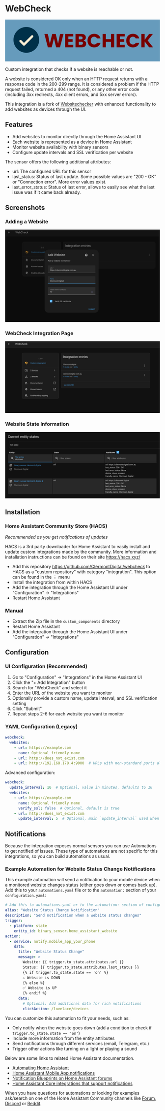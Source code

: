 # WebCheck

![webcheck logo](images/webcheck.png)

Custom integration that checks if a website is reachable or not.

A website is considered OK only when an HTTP request returns with a response code in the 200-299 range.
It is considered a problem if the HTTP request failed, returned a 404 (not found), or any other error code (including 3xx redirects, 4xx client errors, and 5xx server errors).

This integration is a fork of [Websitechecker](https://github.com/mvdwetering/websitechecker) with enhanced functionality to add websites as devices through the UI.

## Features

- Add websites to monitor directly through the Home Assistant UI
- Each website is represented as a device in Home Assistant
- Monitor website availability with binary sensors
- Configure update intervals and SSL verification per website

The sensor offers the following additional attributes:

* url: The configured URL for this sensor
* last_status: Status of last update. Some possible values are "200 - OK" or "Connection error". More error values exist.
* last_error_status: Status of last error, allows to easily see what the last issue was if it came back already.

## Screenshots

### Adding a Website
![Adding a Website](images/screenshot1.png)

### WebCheck Integration Page
![WebCheck Integration Page](images/screenshot2.png)

### Website State Information
![Website State Information](images/screenshot3.png)

## Installation

### Home Assistant Community Store (HACS)

*Recommended as you get notifications of updates*

HACS is a 3rd party downloader for Home Assistant to easily install and update custom integrations made by the community. More information and installation instructions can be found on their site https://hacs.xyz/

* Add this repository https://github.com/ClermontDigital/webcheck to HACS as a "custom repository" with category "integration". This option can be found in the ⋮ menu
* Install the integration from within HACS
* Add the integration through the Home Assistant UI under "Configuration" -> "Integrations"
* Restart Home Assistant

### Manual

* Extract the Zip file in the `custom_components` directory
* Restart Home Assistant
* Add the integration through the Home Assistant UI under "Configuration" -> "Integrations"

## Configuration

### UI Configuration (Recommended)

1. Go to "Configuration" -> "Integrations" in the Home Assistant UI
2. Click the "+ Add Integration" button
3. Search for "WebCheck" and select it
4. Enter the URL of the website you want to monitor
5. Optionally provide a custom name, update interval, and SSL verification setting
6. Click "Submit"
7. Repeat steps 2-6 for each website you want to monitor

### YAML Configuration (Legacy)

```yaml
webcheck:
  websites:
    - url: https://example.com
      name: Optional friendly name
    - url: http://does_not_exist.com
    - url: http://192.168.178.4:9000  # URLs with non-standard ports also work
```

Advanced configuration:

```yaml
webcheck:
  update_interval: 10  # Optional, value in minutes, defaults to 10
  websites:
    - url: https://example.com
      name: Optional friendly name
      verify_ssl: false  # Optional, default is true
    - url: http://does_not_exist.com
      update_interval: 5  # Optional, main `update_interval` used when not provided
```

## Notifications

Because the integration exposes normal sensors you can use Automations to get notified of issues. These type of automations are not specific for this integrations, so you can build automations as usual. 

### Example Automation for Website Status Change Notifications

This example automation will send a notification to your mobile device when a monitored website changes status (either goes down or comes back up). Add this to your `automations.yaml` file or to the `automation:` section of your `configuration.yaml`:

```yaml
# Add this to automations.yaml or to the automation: section of configuration.yaml
alias: "Website Status Change Notification"
description: "Send notification when a website status changes"
trigger:
  - platform: state
    entity_id: binary_sensor.home_assistant_website
action:
  - service: notify.mobile_app_your_phone
    data:
      title: "Website Status Change"
      message: >
        Website: {{ trigger.to_state.attributes.url }}
        Status: {{ trigger.to_state.attributes.last_status }}
        {% if trigger.to_state.state == 'on' %}
        ⚠️ Website is DOWN
        {% else %}
        ✅ Website is UP
        {% endif %}
      data:
        # Optional: Add additional data for rich notifications
        clickAction: /lovelace/devices
```

You can customize this automation to fit your needs, such as:
- Only notify when the website goes down (add a condition to check if `trigger.to_state.state == 'on'`)
- Include more information from the entity attributes
- Send notifications through different services (email, Telegram, etc.)
- Trigger other actions like turning on a light or playing a sound

Below are some links to related Home Assistant documentation.

* [Automating Home Assistant](https://www.home-assistant.io/docs/automation/)
* [Home Assistant Mobile App notifications](https://companion.home-assistant.io/docs/notifications/notifications-basic)
* [Notification Blueprints on Home Assistant forums](https://community.home-assistant.io/search?q=notifications%20%23blueprints-exchange)
* [Home Assistant Core integrations that support notifications](https://www.home-assistant.io/integrations/#notifications)

When you have questions for automations or looking for examples ask/search on one of the Home Assistant Community channels like [Forum](https://community.home-assistant.io/), [Discord](https://www.home-assistant.io/join-chat) or [Reddit](https://reddit.com/r/homeassistant).
